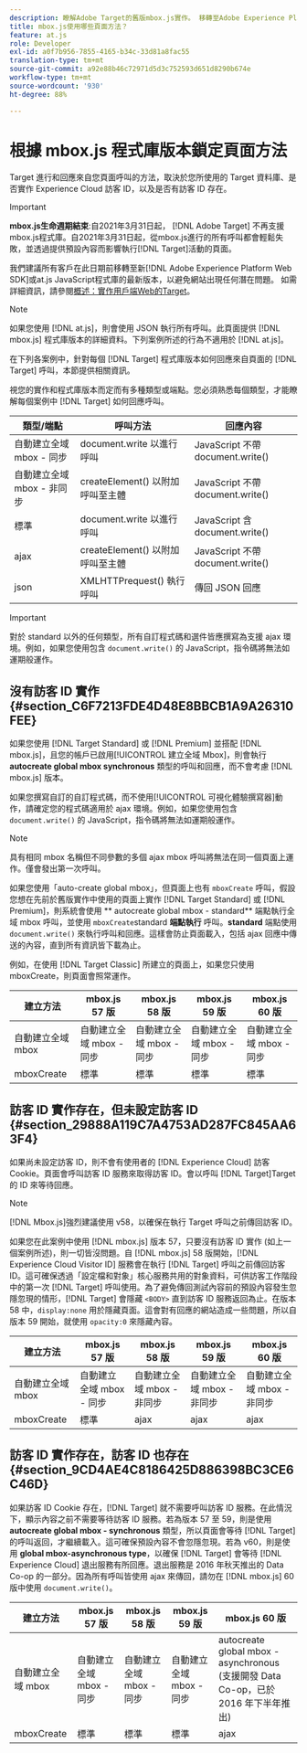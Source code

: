 ```yaml
---
description: 瞭解Adobe Target的舊版mbox.js實作。 移轉至Adobe Experience Platform網頁SDK（AEP網頁SDK）或最新版的at.js。
title: mbox.js使用哪些頁面方法？
feature: at.js
role: Developer
exl-id: a0f7b956-7855-4165-b34c-33d81a8fac55
translation-type: tm+mt
source-git-commit: a92e88b46c72971d5d3c752593d651d8290b674e
workflow-type: tm+mt
source-wordcount: '930'
ht-degree: 88%

---
```


# 根據 mbox.js 程式庫版本鎖定頁面方法

Target 進行和回應來自您頁面呼叫的方法，取決於您所使用的 Target 資料庫、是否實作 Experience Cloud 訪客 ID，以及是否有訪客 ID 存在。

>[!IMPORTANT]
>
>**mbox.js生命週期結束**:自2021年3月31日起， [!DNL Adobe Target] 不再支援mbox.js程式庫。自2021年3月31日起，從mbox.js進行的所有呼叫都會輕鬆失敗，並透過提供預設內容而影響執行[!DNL Target]活動的頁面。
>
>我們建議所有客戶在此日期前移轉至新[!DNL Adobe Experience Platform Web SDK]或at.js JavaScript程式庫的最新版本，以避免網站出現任何潛在問題。 如需詳細資訊，請參閱[概述：實作用戶端Web的Target](/help/c-implementing-target/c-implementing-target-for-client-side-web/implement-target-for-client-side-web.md)。

>[!NOTE]
>
>如果您使用 [!DNL at.js]，則會使用 JSON 執行所有呼叫。此頁面提供 [!DNL mbox.js] 程式庫版本的詳細資料。下列案例所述的行為不適用於 [!DNL at.js]。

在下列各案例中，針對每個 [!DNL Target] 程式庫版本如何回應來自頁面的 [!DNL Target] 呼叫，本節提供相關資訊。

視您的實作和程式庫版本而定而有多種類型或端點。您必須熟悉每個類型，才能瞭解每個案例中 [!DNL Target] 如何回應呼叫。

| 類型/端點 | 呼叫方法 | 回應內容 |
|--- |--- |--- |
| 自動建立全域 mbox - 同步 | document.write 以進行呼叫 | JavaScript 不帶 document.write() |
| 自動建立全域 mbox - 非同步 | createElement() 以附加呼叫至主體 | JavaScript 不帶 document.write() |
| 標準 | document.write 以進行呼叫 | JavaScript 含 document.write() |
| ajax | createElement() 以附加呼叫至主體 | JavaScript 不帶 document.write() |
| json | XMLHTTPrequest() 執行呼叫 | 傳回 JSON 回應 |

>[!IMPORTANT]
>
>對於 standard 以外的任何類型，所有自訂程式碼和選件皆應撰寫為支援 ajax 環境。例如，如果您使用包含 `document.write()` 的 JavaScript，指令碼將無法如運期般運作。

## 沒有訪客 ID 實作 {#section_C6F7213FDE4D48E8BBCB1A9A26310FEE}

如果您使用 [!DNL Target Standard] 或 [!DNL Premium] 並搭配 [!DNL mbox.js]，且您的帳戶已啟用[!UICONTROL 建立全域 Mbox]，則會執行 **autocreate global mbox synchronous** 類型的呼叫和回應，而不會考慮 [!DNL mbox.js] 版本。

如果您撰寫自訂的自訂程式碼，而不使用[!UICONTROL 可視化體驗撰寫器]動作，請確定您的程式碼適用於 ajax 環境。例如，如果您使用包含 `document.write()` 的 JavaScript，指令碼將無法如運期般運作。

>[!NOTE]
>
>具有相同 mbox 名稱但不同參數的多個 ajax mbox 呼叫將無法在同一個頁面上運作。僅會發出第一次呼叫。

如果您使用「auto-create global mbox」，但頁面上也有 `mboxCreate` 呼叫，假設您想在先前於舊版實作中使用的頁面上實作 [!DNL Target Standard] 或 [!DNL Premium]，則系統會使用 ** autocreate global mbox - standard** 端點執行全域 mbox 呼叫，並使用 `mboxCreate`standard **端點執行** 呼叫。**standard** 端點使用 `document.write()` 來執行呼叫和回應。這樣會防止頁面載入，包括 ajax 回應中傳送的內容，直到所有資訊皆下載為止。

例如，在使用 [!DNL Target Classic] 所建立的頁面上，如果您只使用 mboxCreate，則頁面會照常運作。

| 建立方法 | mbox.js 57 版 | mbox.js 58 版 | mbox.js 59 版 | mbox.js 60 版 |
|---|---|---|---|---|
| 自動建立全域 mbox | 自動建立全域 mbox - 同步 | 自動建立全域 mbox - 同步 | 自動建立全域 mbox - 同步 | 自動建立全域 mbox - 同步 |
| mboxCreate | 標準 | 標準 | 標準 | 標準 |

## 訪客 ID 實作存在，但未設定訪客 ID  {#section_29888A119C7A4753AD287FC845AA63F4}

如果尚未設定訪客 ID，則不會有使用者的 [!DNL Experience Cloud] 訪客 Cookie。頁面會呼叫訪客 ID 服務來取得訪客 ID。會以呼叫 [!DNL Target]Target 的 ID 來等待回應。

>[!NOTE]
>
>[!DNL Mbox.js]強烈建議使用 v58，以確保在執行 Target 呼叫之前傳回訪客 ID。

如果您在此案例中使用 [!DNL mbox.js] 版本 57，只要沒有訪客 ID 實作 (如上一個案例所述)，則一切皆沒問題。自 [!DNL mbox.js] 58 版開始，[!DNL Experience Cloud Visitor ID] 服務會在執行 [!DNL Target] 呼叫之前傳回訪客 ID。這可確保透過「設定檔和對象」核心服務共用的對象資料，可供訪客工作階段中的第一次 [!DNL Target] 呼叫使用。為了避免傳回測試內容前的預設內容發生忽隱忽現的情形，[!DNL Target] 會隱藏 `<BODY>` 直到訪客 ID 服務返回為止。在版本 58 中，`display:none` 用於隱藏頁面。這會對有回應的網站造成一些問題，所以自版本 59 開始，就使用 `opacity:0` 來隱藏內容。

| 建立方法 | mbox.js 57 版 | mbox.js 58 版 | mbox.js 59 版 | mbox.js 60 版 |
|---|---|---|---|---|
| 自動建立全域 mbox | 自動建立全域 mbox - 同步 | 自動建立全域 mbox - 非同步 | 自動建立全域 mbox - 非同步 | 自動建立全域 mbox - 非同步 |
| mboxCreate | 標準 | ajax | ajax | ajax |

## 訪客 ID 實作存在，訪客 ID 也存在  {#section_9CD4AE4C8186425D886398BC3CE6C46D}

如果訪客 ID Cookie 存在，[!DNL Target] 就不需要呼叫訪客 ID 服務。在此情況下，顯示內容之前不需要等待訪客 ID 服務。若為版本 57 至 59，則是使用 **autocreate global mbox - synchronous** 類型，所以頁面會等待 [!DNL Target] 的呼叫返回，才繼續載入。這可確保預設內容不會忽隱忽現。若為 v60，則是使用 **global mbox-asynchronous type**，以確保 [!DNL Target] 會等待 [!DNL Experience Cloud] 退出服務有所回應。退出服務是 2016 年秋天推出的 Data Co-op 的一部分。因為所有呼叫皆使用 ajax 來傳回，請勿在 [!DNL mbox.js] 60 版中使用 `document.write()`。

| 建立方法 | mbox.js 57 版 | mbox.js 58 版 | mbox.js 59 版 | mbox.js 60 版 |
|---|---|---|---|---|
| 自動建立全域 mbox | 自動建立全域 mbox - 同步 | 自動建立全域 mbox - 同步 | 自動建立全域 mbox - 同步 | autocreate global mbox - asynchronous (支援開發 Data Co-op，已於 2016 年下半年推出) |
| mboxCreate | 標準 | 標準 | 標準 | ajax |
